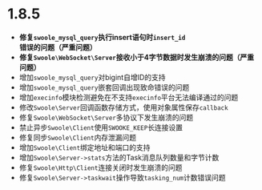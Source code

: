 # 1.8.5

* __修复`swoole_mysql_query`执行insert语句时`insert_id`错误的问题（严重问题）__
* __修复`Swoole\WebSocket\Server`接收小于4字节数据时发生崩溃的问题（严重问题）__
* 增加`swoole_mysql_query`对bigint自增ID的支持
* 增加`swoole_mysql_query`嵌套回调出现致命错误的问题
* 增加`execinfo`模块检测避免在不支持`execinfo`平台无法编译通过的问题
* 修改`Swoole\Server`回调函数存储方式，使用对象属性保存`callback`
* 修复`Swoole\WebSocket\Server`多协议下发生崩溃的问题
* 禁止异步`Swoole\Client`使用`SWOOKE_KEEP`长连接设置
* 修复同步`Swoole\Client`内存泄漏问题
* 增加`Swoole\Client`绑定地址和端口的支持
* 增加`Swoole\Server->stats`方法的Task消息队列数量和字节计数
* 修复`Swoole\Http\Client`连接关闭时发生崩溃的问题
* 修复`Swoole\Server->taskwait`操作导致`tasking_num`计数错误问题

